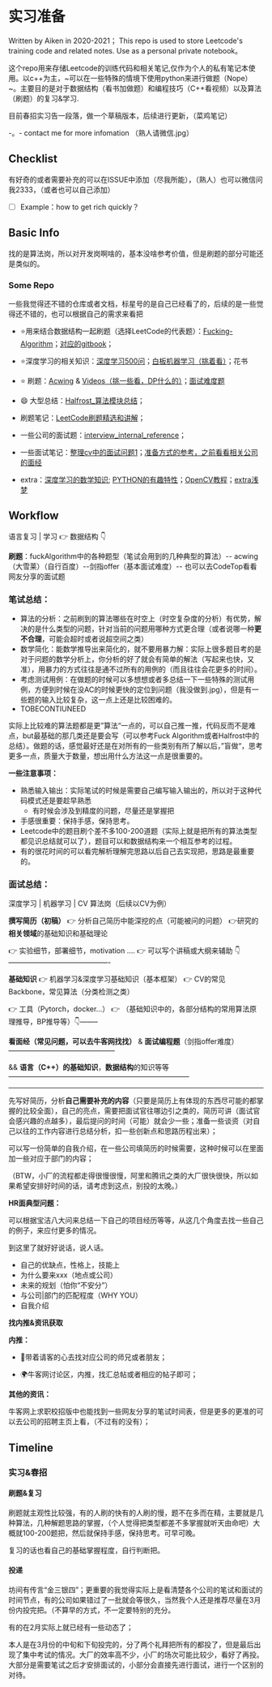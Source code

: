 # 实习准备

Written by Aiken in 2020-2021； This repo is used to store Leetcode's training code and related notes. Use as a personal private notebook。

这个repo用来存储Leetcode的训练代码和相关笔记,仅作为个人的私有笔记本使用。以c++为主，~可以在一些特殊的情境下使用python来进行做题（Nope）~。主要目的是对于数据结构（看书加做题）和编程技巧（C++看视频）以及算法（刷题）的复习&学习.

目前春招实习告一段落，做一个草稿版本，后续进行更新，（菜鸡笔记）

-。- contact me for more infomation （熟人请微信.jpg） 

## Checklist

有好奇的或者需要补充的可以在ISSUE中添加（尽我所能），（熟人）也可以微信问我2333，（或者也可以自己添加）

- [ ] Example：how to get rich quickly？

## Basic Info

找的是算法岗，所以对开发岗啊啥的，基本没啥参考价值，但是刷题的部分可能还是类似的。

### Some Repo

一些我觉得还不错的仓库或者文档，标星号的是自己已经看了的，后续的是一些觉得还不错的，也可以根据自己的需求来看把

- :star:用来结合数据结构一起刷题（选择LeetCode的代表题）：[Fucking-Algorithm](https://github.com/labuladong/fucking-algorithm)；[对应的gitbook](https://labuladong.github.io/algo/)；

- :star:深度学习的相关知识：[深度学习500问](https://github.com/princewen/DeepLearning-500-questions)；[白板机器学习（挑着看）](https://www.bilibili.com/video/BV1aE411o7qd)；花书

- :star: 刷题：[Acwing](https://www.acwing.com/problem/) & [Videos（挑一些看，DP什么的）](https://www.bilibili.com/video/BV1X741127ZM)；[面试难度题](https://codetop.cc/#/home)

- :smile: 大型总结：[Halfrost_算法模块总结](https://github.com/halfrost/Learn-Algorithms)；

  

- 刷题笔记：[LeetCode刷题精选和讲解](https://github.com/azl397985856/leetcode)；
- 一些公司的面试题：[interview_internal_reference](https://github.com/0voice/interview_internal_reference)；
- 一些面试笔记：[整理cv中的面试问题1](https://www.nowcoder.com/discuss/119664?type=post&order=time&pos=&page=1&channel=-1&source_id=search_post_nctrack)；[准备方式的参考，之前看看相关公司的面经](https://www.nowcoder.com/discuss/588103?type=post&order=time&pos=&page=1&channel=-1&source_id=search_post_nctrack) 
- extra：[深度学习的数学知识](https://github.com/yangyutu/EssentialMath/blob/master/introductionChinese.md); [PYTHON的有趣特性](https://github.com/leisurelicht/wtfpython-cn)；[OpenCV教程](http://www.opencv.org.cn/opencvdoc/2.3.2/html/doc/tutorials/tutorials.html)；[extra浅梦](https://github.com/shenweichen/AlgoNotes)



## Workflow

语言复习 | 学习 👉 数据结构  👇

**刷题**：fuckAlgorithm中的各种题型（笔试会用到的几种典型的算法）-- acwing（大雪莱）（自行百度）--剑指offer（基本面试难度）-- 也可以去CodeTop看看网友分享的面试题

### **笔试总结：**

- 算法的分析：之前刷到的算法哪些在时空上（时空复杂度的分析）有优势，解决的是什么类型的问题，针对当前的问题用哪种方式更合理（或者说哪一种**更不合理**，可能会超时或者说超空间之类）
- 数学简化：能数学推导出来简化的，就不要用暴力解：实际上很多题目考的是对于问题的数学分析上，你分析的好了就会有简单的解法（写起来也快，又准），用暴力的方式往往是通不过所有的用例的（而且往往会花更多的时间）。
- 考虑测试用例：在做题的时候可以多想想或者多总结一下一些特殊的测试用例，方便到时候在没AC的时候更快的定位到问题（我没做到.jpg），但是有一些题的输入比较复杂，这一点上还是比较困难的。
- TOBECONTIUNEED

实际上比较难的算法题都是更”算法“一点的，可以自己推一推，代码反而不是难点，but最基础的那几类还是要会写（可以参考Fuck Algorithm或者Halfrost中的总结）。做题的话，感觉最好还是在对所有的一些类别有所了解以后，”盲做“，思考更多一点，质量大于数量，想出用什么方法这一点是很重要的。

**一些注意事项：**

- 熟悉输入输出：实际笔试的时候是需要自己编写输入输出的，所以对于这种代码模式还是要趁早熟悉
  - 有时候会涉及到精度的问题，尽量还是掌握把
- 手感很重要：保持手感，保持思考。
- Leetcode中的题目刷个差不多100-200道题（实际上就是把所有的算法类型都见识总结就可以了），题目可以和数据结构来一个相互参考的过程。
- 有的很花时间的可以看完解析理解完思路以后自己去实现把，思路是最重要的。



### **面试总结：**

深度学习 | 机器学习 | CV 算法岗（后续以CV为例）

**撰写简历（初稿）** 👉 分析自己简历中能深挖的点（可能被问的问题） 👉研究的**相关领域**的基础知识和基础理论

👉 实验细节，部署细节，motivation …. 👉 可以写个讲稿或大纲来辅助 👇——————————————-

**基础知识** 👉 机器学习&深度学习基础知识（基本框架）  👉  CV的常见Backbone，常见算法（分类检测之类）

👉 工具（Pytorch，docker…） 👉 （基础知识中的，各部分结构的常用算法原理推导，BP推导等）👇——–

**看面经（常见问题，可以去牛客网找找）** &  **面试编程题**（剑指offer难度）———————————————

&& **语言（C++）的基础知识**，**数据结构**的知识等等—————————————————————————–

---

先写好简历，分析**自己需要补充的内容**（只要是简历上有体现的东西尽可能的都掌握的比较全面），自己的亮点，需要把面试官往哪边引之类的，简历可讲（面试官会感兴趣的点越多），最后提问的时间（可能）就会少一些；准备一些谈资（对自己以往的工作内容进行总结分析，扣一些创新点和思路历程出来）；

可以写一份简单的自我介绍，在一些公司填简历的时候需要，这种时候可以在里面加一些对应于部门的内容；

（BTW，小厂的流程都走得很慢很慢，阿里和腾讯之类的大厂很快很快，所以如果希望安排好时间的话，请考虑到这点，别投的太晚。）

**HR面典型问题：**

可以根据宝洁八大问来总结一下自己的项目经历等等，从这几个角度去找一些自己的例子，来应付更多的情况。

到这里了就好好说话，说人话。

- 自己的优缺点，性格上，技能上
- 为什么要来xxx（地点或公司）
- 未来的规划（怕你“不安分”）
- 与公司|部门的匹配程度（WHY YOU）
- 自我介绍

**找内推&资讯获取**

**内推：**

- :sushi:带着请客的心去找对应公司的师兄或者朋友；

- :earth_africa: ​牛客网讨论区，内推，找汇总帖或者相应的帖子即可；

**其他的资讯：**

牛客网上求职校招版中也能找到一些网友分享的笔试时间表，但是更多的更准的可以去公司的招聘主页上看，（不过有的没有）；



## Timeline

### **实习&春招**

#### **刷题&复习**

刷题就主观性比较强，有的人刷的快有的人刷的慢，题不在多而在精，主要就是几种算法，几种解题思路的掌握，（个人觉得把类型都差不多掌握就听天由命吧）大概就100-200题把，然后就保持手感，保持思考。可早可晚。

复习的话也看自己的基础掌握程度，自行判断把。

#### **投递**

坊间有传言“金三银四”；更重要的我觉得实际上是看清楚各个公司的笔试和面试的时间节点，有的公司如果错过了一批就会等很久，当然我个人还是推荐尽量在3月份内投完把。（不算早的方式，不一定要特别的充分。

有的在2月实际上就已经有一些动态了；

本人是在3月份的中旬和下旬投完的，分了两个礼拜把所有的都投了，但是最后出现了集中考试的情况。大厂的效率高不少，小厂的场次可能比较少，看好了再投。大部分是需要笔试之后才安排面试的，小部分会直接先进行面试，进行一个区别的对待。



